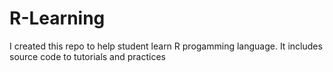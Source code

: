 # R-Learning

I created this repo to help student learn R progamming language. It includes source code to tutorials and practices

